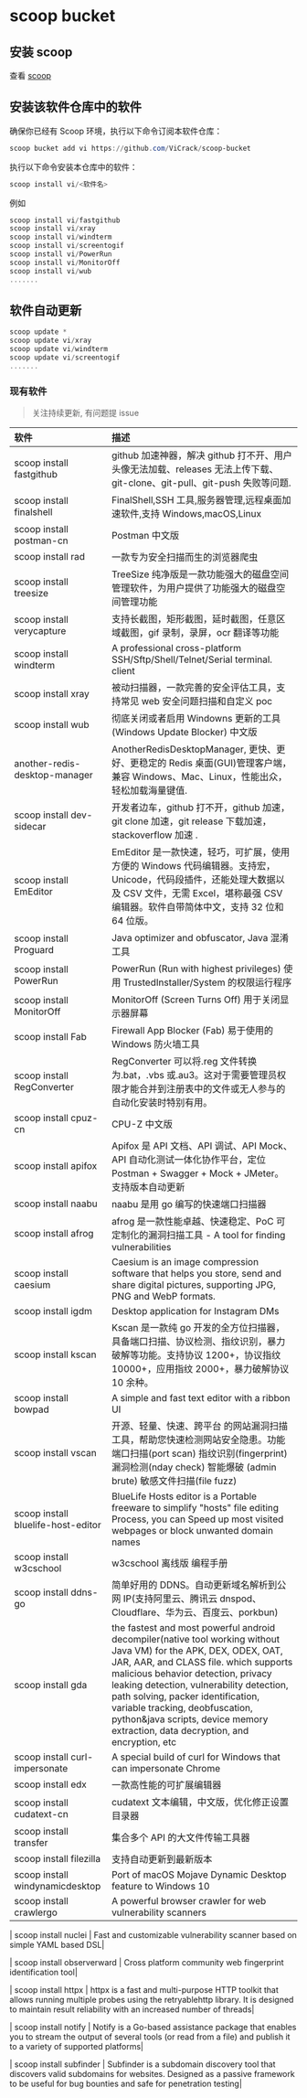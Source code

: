 # scoop bucket

## 安装 scoop

查看 [scoop](https://github.com/ScoopInstaller/Scoop)

## 安装该软件仓库中的软件

确保你已经有 Scoop 环境，执行以下命令订阅本软件仓库：

```powershell
scoop bucket add vi https://github.com/ViCrack/scoop-bucket
```

执行以下命令安装本仓库中的软件：

```powershell
scoop install vi/<软件名>
```

例如

```powershell
scoop install vi/fastgithub
scoop install vi/xray
scoop install vi/windterm
scoop install vi/screentogif
scoop install vi/PowerRun
scoop install vi/MonitorOff
scoop install vi/wub
.......
```

## 软件自动更新

```powershell
scoop update *
scoop update vi/xray
scoop update vi/windterm
scoop update vi/screentogif
.......
```

### 现有软件

> 关注持续更新, 有问题提 issue

| 软件                               | 描述                                                                                                                                                                                                                                                                                                                                                                                                     |
| :--------------------------------- | :------------------------------------------------------------------------------------------------------------------------------------------------------------------------------------------------------------------------------------------------------------------------------------------------------------------------------------------------------------------------------------------------------- |
| scoop install fastgithub           | github 加速神器，解决 github 打不开、用户头像无法加载、releases 无法上传下载、git-clone、git-pull、git-push 失败等问题.                                                                                                                                                                                                                                                                                  |
| scoop install finalshell           | FinalShell,SSH 工具,服务器管理,远程桌面加速软件,支持 Windows,macOS,Linux                                                                                                                                                                                                                                                                                                                                 |
| scoop install postman-cn           | Postman 中文版                                                                                                                                                                                                                                                                                                                                                                                           |
| scoop install rad                  | 一款专为安全扫描而生的浏览器爬虫                                                                                                                                                                                                                                                                                                                                                                         |
| scoop install treesize             | TreeSize 纯净版是一款功能强大的磁盘空间管理软件，为用户提供了功能强大的磁盘空间管理功能                                                                                                                                                                                                                                                                                                                  |
| scoop install verycapture          | 支持长截图，矩形截图，延时截图，任意区域截图，gif 录制，录屏，ocr 翻译等功能                                                                                                                                                                                                                                                                                                                             |
| scoop install windterm             | A professional cross-platform SSH/Sftp/Shell/Telnet/Serial terminal. client                                                                                                                                                                                                                                                                                                                              |
| scoop install xray                 | 被动扫描器，一款完善的安全评估工具，支持常见 web 安全问题扫描和自定义 poc                                                                                                                                                                                                                                                                                                                                |
| scoop install wub                  | 彻底关闭或者启用 Windowns 更新的工具(Windows Update Blocker) 中文版                                                                                                                                                                                                                                                                                                                                      |
| another-redis-desktop-manager      | AnotherRedisDesktopManager, 更快、更好、更稳定的 Redis 桌面(GUI)管理客户端，兼容 Windows、Mac、Linux，性能出众，轻松加载海量键值.                                                                                                                                                                                                                                                                        |
| scoop install dev-sidecar          | 开发者边车，github 打不开，github 加速，git clone 加速，git release 下载加速，stackoverflow 加速 .                                                                                                                                                                                                                                                                                                       |
| scoop install EmEditor             | EmEditor 是一款快速，轻巧，可扩展，使用方便的 Windows 代码编辑器。支持宏，Unicode，代码段插件，还能处理大数据以及 CSV 文件，无需 Excel，堪称最强 CSV 编辑器。软件自带简体中文，支持 32 位和 64 位版。                                                                                                                                                                                                    |
| scoop install Proguard             | Java optimizer and obfuscator, Java 混淆工具                                                                                                                                                                                                                                                                                                                                                             |
| scoop install PowerRun             | PowerRun (Run with highest privileges) 使用 TrustedInstaller/System 的权限运行程序                                                                                                                                                                                                                                                                                                                       |
| scoop install MonitorOff           | MonitorOff (Screen Turns Off) 用于关闭显示器屏幕                                                                                                                                                                                                                                                                                                                                                         |
| scoop install Fab                  | Firewall App Blocker (Fab) 易于使用的 Windows 防火墙工具                                                                                                                                                                                                                                                                                                                                                 |
| scoop install RegConverter         | RegConverter 可以将.reg 文件转换为.bat，.vbs 或.au3。这对于需要管理员权限才能合并到注册表中的文件或无人参与的自动化安装时特别有用。                                                                                                                                                                                                                                                                      |
| scoop install cpuz-cn              | CPU-Z 中文版                                                                                                                                                                                                                                                                                                                                                                                             |
| scoop install apifox               | Apifox 是 API 文档、API 调试、API Mock、API 自动化测试一体化协作平台，定位 Postman + Swagger + Mock + JMeter。支持版本自动更新                                                                                                                                                                                                                                                                           |
| scoop install naabu                | naabu 是用 go 编写的快速端口扫描器                                                                                                                                                                                                                                                                                                                                                                       |
| scoop install afrog                | afrog 是一款性能卓越、快速稳定、PoC 可定制化的漏洞扫描工具 - A tool for finding vulnerabilities                                                                                                                                                                                                                                                                                                          |
| scoop install caesium              | Caesium is an image compression software that helps you store, send and share digital pictures, supporting JPG, PNG and WebP formats.                                                                                                                                                                                                                                                                    |
| scoop install igdm                 | Desktop application for Instagram DMs                                                                                                                                                                                                                                                                                                                                                                    |
| scoop install kscan                | Kscan 是一款纯 go 开发的全方位扫描器，具备端口扫描、协议检测、指纹识别，暴力破解等功能。支持协议 1200+，协议指纹 10000+，应用指纹 2000+，暴力破解协议 10 余种。                                                                                                                                                                                                                                          |
| scoop install bowpad               | A simple and fast text editor with a ribbon UI                                                                                                                                                                                                                                                                                                                                                           |
| scoop install vscan                | 开源、轻量、快速、跨平台 的网站漏洞扫描工具，帮助您快速检测网站安全隐患。功能 端口扫描(port scan) 指纹识别(fingerprint) 漏洞检测(nday check) 智能爆破 (admin brute) 敏感文件扫描(file fuzz)                                                                                                                                                                                                              |
| scoop install bluelife-host-editor | BlueLife Hosts editor is a Portable freeware to simplify \"hosts\" file editing Process, you can Speed up most visited webpages or block unwanted domain names                                                                                                                                                                                                                                           |
| scoop install w3cschool            | w3cschool 离线版 编程手册                                                                                                                                                                                                                                                                                                                                                                                |
| scoop install ddns-go              | 简单好用的 DDNS。自动更新域名解析到公网 IP(支持阿里云、腾讯云 dnspod、Cloudflare、华为云、百度云、porkbun)                                                                                                                                                                                                                                                                                               |
| scoop install gda                  | the fastest and most powerful android decompiler(native tool working without Java VM) for the APK, DEX, ODEX, OAT, JAR, AAR, and CLASS file. which supports malicious behavior detection, privacy leaking detection, vulnerability detection, path solving, packer identification, variable tracking, deobfuscation, python&java scripts, device memory extraction, data decryption, and encryption, etc |
| scoop install curl-impersonate     | A special build of curl for Windows that can impersonate Chrome                                                                                                                                                                                                                                                                                                                                          |
| scoop install edx                  | 一款高性能的可扩展编辑器                                                                                                                                                                                                                                                                                                                                                                                 |
| scoop install cudatext-cn          | cudatext 文本编辑，中文版，优化修正设置目录器                                                                                                                                                                                                                                                                                                                                                            |
| scoop install transfer             | 集合多个 API 的大文件传输工具器                                                                                                                                                                                                                                                                                                                                                                          |
| scoop install filezilla            | 支持自动更新到最新版本                                                                                                                                                                                                                                                                                                                                                                                   |
| scoop install windynamicdesktop | Port of macOS Mojave Dynamic Desktop feature to Windows 10|
| scoop install crawlergo | A powerful browser crawler for web vulnerability scanners|

| scoop install nuclei | Fast and customizable vulnerability scanner based on simple YAML based DSL|

| scoop install observerward | Cross platform community web fingerprint identification tool|

| scoop install httpx | httpx is a fast and multi-purpose HTTP toolkit that allows running multiple probes using the retryablehttp library. It is designed to maintain result reliability with an increased number of threads|

| scoop install notify | Notify is a Go-based assistance package that enables you to stream the output of several tools (or read from a file) and publish it to a variety of supported platforms|

| scoop install subfinder | Subfinder is a subdomain discovery tool that discovers valid subdomains for websites. Designed as a passive framework to be useful for bug bounties and safe for penetration testing|
